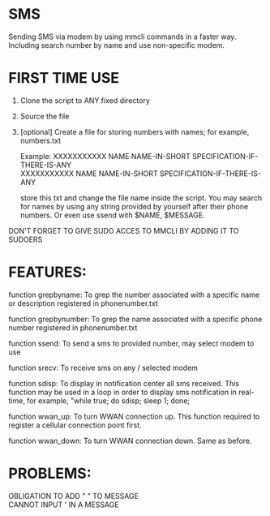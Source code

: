# SMS
Sending SMS via modem by using mmcli commands in a faster way. Including search number by name and use non-specific modem. 


# FIRST TIME USE
1. Clone the script to ANY fixed directory  <br>
2. Source the file  <br>
3. [optional] Create a file for storing numbers with names; for example, numbers.txt
   
   Example:       XXXXXXXXXXX     NAME    NAME-IN-SHORT    SPECIFICATION-IF-THERE-IS-ANY  <br>
                  XXXXXXXXXXX     NAME    NAME-IN-SHORT    SPECIFICATION-IF-THERE-IS-ANY

   store this txt and change the file name inside the script.
   You may search for names by using any string provided by yourself after their phone numbers.
   Or even use ssend with $NAME, $MESSAGE.

DON'T FORGET TO GIVE SUDO ACCES TO MMCLI BY ADDING IT TO SUDOERS

# FEATURES:
   function grepbyname: To grep the number associated with a specific name or description registered in phonenumber.txt
   
   function grepbynumber: To grep the name associated with a specific phone number registered in phonenumber.txt
   
   function ssend: To send a sms to provided number, may select modem to use

   function srecv: To receive sms on any / selected modem

   function sdisp: To display in notification center all sms received. This function may be used in a loop in order to display sms notification in real-time, for example, "while true; do sdisp; sleep 1; done;

   function wwan_up: To turn WWAN connection up. This function required to register a cellular connection point first.

   function wwan_down: To turn WWAN connection down. Same as before. 

   
# PROBLEMS:
   OBLIGATION TO ADD " " TO MESSAGE  <br>
   CANNOT INPUT ' IN A MESSAGE
